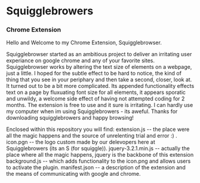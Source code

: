 # Squigglebrowers
### Chrome Extension

Hello and Welcome to my Chrome Extension, Squigglebrowser.

Squigglebrowser started as an ambitious project to deliver an irritating user experiance on google chrome and any of 
your favorite sites. Squigglebrowser works by altering the text size of elements on a webpage, just a little. 
I hoped for the subtle effect to be hard to notice, the kind of thing that you see in your periphary and then take 
a second, closer, look at. It turned out to be a bit more complicated. Its appended functionality effects text on a page by fluxuating font size for all elements, it appears sporatic and unwildy, a welcome side effect of having not attempted coding for 2 months. The extension is free to use and it sure is irritating. I can hardly use my computer when im using Squigglebrowers - its aweful. Thanks for downloading squigglebrowers and happy browsing!

Enclosed within this repository you will find:
extension.js        -- the place were all the magic happens and the source of unrelenting trial and error :) .
icon.pgn     	    -- the logo custom made by our delevopers here at Squigglebrowers (its an S (for squiggle)).
jquery-3.2.1.min.js -- actually the place where all the magic happens, jquery is the backbone of this extension
background.js	    -- which adds functionality to the icon.png and allows users to activate the plugin.
manifest.json       -- a description of the extension and the means of communicating with google and chrome. 


